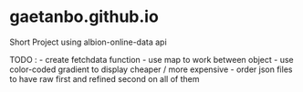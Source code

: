 # gaetanbo.github.io
Short Project using albion-online-data api

TODO : 
	- create fetchdata function
	- use map to work between object
	- use color-coded gradient to display cheaper / more expensive
	- order json files to have raw first and refined second on all of them
